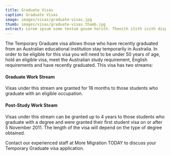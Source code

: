 ```yaml
---
title: Graduate Visas
caption: Graduate Visas
image: images/visas/graduate-visas.jpg
thumb: images/visas/graduate-visas.thumb.jpg
extract: Lorem ipsum some textum gosem herith. Thenith itith isith displayeth henceforeth
---
```

The Temporary Graduate visa allows those who have recently graduated from an Australian educational institution stay temporarily in Australia.
In order to be eligible for this visa you will need to be under 50 years of age, hold an eligible visa, meet the Australian study requirement, English requirements and have recently graduated.
This visa has two streams:

#### Graduate Work Stream
Visas under this stream are granted for 18 months to those students who graduate with an eligible occupation.

#### Post-Study Work Steam
Visas under this stream can be granted up to 4 years to those students who graduate with a degree and were granted their first student visa on or after 5 November 2011. The length of the visa will depend on the type of degree obtained.

Contact our experienced staff at More Migration TODAY to discuss your Temporary Graduate visa application.

